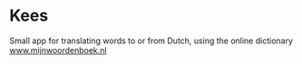 # Kees
Small app for translating words to or from Dutch, using the online dictionary www.mijnwoordenboek.nl
